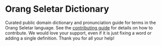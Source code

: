 
# Orang Seletar Dictionary

Curated public domain dictionary and pronunciation guide for terms in the Orang Seletar language. See the [contributing guide](https://github.com/drumworkteam/term/blob/make/.github/contributing.md) for details on how to contribute. We would love your support, even if it is just fixing a word or adding a single definition. Thank you for all your help!